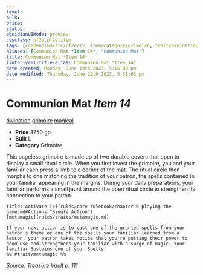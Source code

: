 ```yaml
---
level:
bulk:
price:
status:
obsidianUIMode: preview
cssclass: pf2e,pf2e-item
tags: [compendium/src/pf2e/tv, item/category/grimoire, trait/divination, trait/grimoire, trait/magical]
aliases: [Communion Mat *Item 14*, "Communion Mat"]
title: Communion Mat *Item 14*
linter-yaml-title-alias: Communion Mat *Item 14*
date created: Monday, June 19th 2023, 5:15:09 pm
date modified: Thursday, June 29th 2023, 5:31:03 pm
---
```


# Communion Mat *Item 14*

[divination](rules/traits/divination.md) [grimoire](rules/traits/grimoire-som.md) [magical](rules/traits/magical.md)  

- **Price** 3750 gp
- **Bulk** L
- **Category** Grimoire

This pageless grimoire is made up of two durable covers that open to display a small ritual circle. When you first invest the grimoire, you and your familiar each press a limb to a corner of the mat. The ritual circle then morphs to one matching the tradition of your patron, the spells contained in your familiar appearing in the margins. During your daily preparations, your familiar performs a small jaunt around the open ritual circle to strengthen its connection to your patron.

```ad-embed-ability
title: Activate [>](rules/core-rulebook/chapter-9-playing-the-game.md#Actions "Single Action")
[metamagic](rules/traits/metamagic.md)  

If your next action is to cast one of the granted spells from your patron's theme or one of the spells your familiar learned from a lesson, your patron takes notice that you're putting their power to good use and strengthens your familiar with a surge of magic. Your familiar Sustains one of your Spells.  
%% #trait/metamagic %%
```

*Source: Treasure Vault p. 111*
